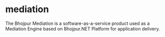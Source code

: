 # mediation
The Bhojpur Mediation is a software-as-a-service product used as a Mediation Engine based on Bhojpur.NET Platform for application delivery.
